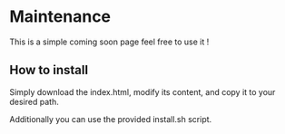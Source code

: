 # Maintenance

This is a simple coming soon page feel free to use it !

## How to install

Simply download the index.html, modify its content, and copy it to your desired path.

Additionally you can use the provided install.sh script.
